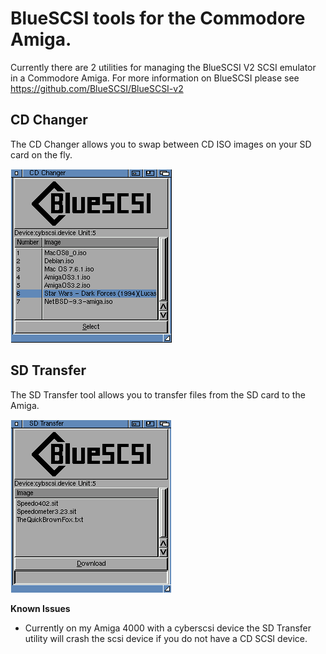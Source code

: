 # BlueSCSI tools for the Commodore Amiga.

Currently there are 2 utilities for managing the BlueSCSI V2 SCSI emulator in a Commodore Amiga.
For more information on BlueSCSI please see https://github.com/BlueSCSI/BlueSCSI-v2

## CD Changer
The CD Changer allows you to swap between CD ISO images on your SD card on the fly.

![CD Changer](CDChanger.png)

## SD Transfer
The SD Transfer tool allows you to transfer files from the SD card to the Amiga.

![CD Changer](SDTransfer.png)

**Known Issues**
* Currently on my Amiga 4000 with a cyberscsi device the SD Transfer utility will crash the scsi device if you do not have a CD SCSI device.
